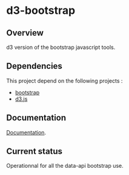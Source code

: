 # d3-bootstrap
## Overview
d3 version of the bootstrap javascript tools.

## Dependencies
This project depend on the following projects :
* [bootstrap](http://getbootstrap.com)
* [d3.js](https://d3js.org/)

## Documentation
[Documentation](https://sebt3.github.io/d3-bootstrap/documentation.html).

## Current status
Operationnal for all the data-api bootstrap use.
